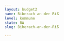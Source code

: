 ```yaml
---
layout: budget2
name: Biberach an der Riß
level: kommune
state: BW
slug: Biberach-an-der-Riß

---
```



